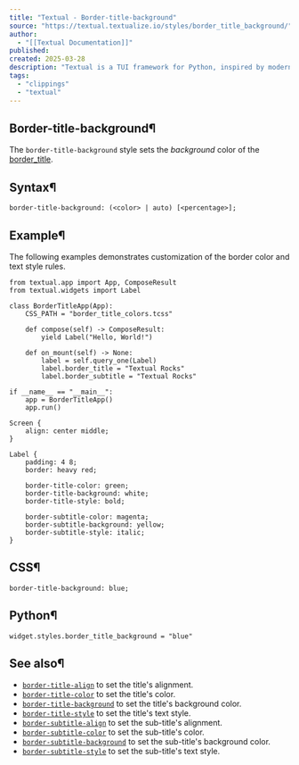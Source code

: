 ```yaml
---
title: "Textual - Border-title-background"
source: "https://textual.textualize.io/styles/border_title_background/"
author:
  - "[[Textual Documentation]]"
published:
created: 2025-03-28
description: "Textual is a TUI framework for Python, inspired by modern web development."
tags:
  - "clippings"
  - "textual"
---
```

## Border-title-background¶

The `border-title-background` style sets the *background* color of the [border\_title](https://textual.textualize.io/api/widget/#textual.widget.Widget.border_title " border_title").

## Syntax¶

```
border-title-background: (<color> | auto) [<percentage>];
```

## Example¶

The following examples demonstrates customization of the border color and text style rules.

<!-- SVG content removed by SVG Remover -->

```
from textual.app import App, ComposeResult
from textual.widgets import Label

class BorderTitleApp(App):
    CSS_PATH = "border_title_colors.tcss"

    def compose(self) -> ComposeResult:
        yield Label("Hello, World!")

    def on_mount(self) -> None:
        label = self.query_one(Label)
        label.border_title = "Textual Rocks"
        label.border_subtitle = "Textual Rocks"

if __name__ == "__main__":
    app = BorderTitleApp()
    app.run()
```

```
Screen {
    align: center middle;
}

Label {
    padding: 4 8;
    border: heavy red;

    border-title-color: green;
    border-title-background: white;
    border-title-style: bold;

    border-subtitle-color: magenta;
    border-subtitle-background: yellow;
    border-subtitle-style: italic;
}
```

## CSS¶

```
border-title-background: blue;
```

## Python¶

```
widget.styles.border_title_background = "blue"
```

## See also¶

- [`border-title-align`](https://textual.textualize.io/styles/border_title_align/) to set the title's alignment.
- [`border-title-color`](https://textual.textualize.io/styles/border_subtitle_color/) to set the title's color.
- [`border-title-background`](https://textual.textualize.io/styles/border_subtitle_background/) to set the title's background color.
- [`border-title-style`](https://textual.textualize.io/styles/border_subtitle_style/) to set the title's text style.
- [`border-subtitle-align`](https://textual.textualize.io/styles/border_subtitle_align/) to set the sub-title's alignment.
- [`border-subtitle-color`](https://textual.textualize.io/styles/border_subtitle_color/) to set the sub-title's color.
- [`border-subtitle-background`](https://textual.textualize.io/styles/border_subtitle_background/) to set the sub-title's background color.
- [`border-subtitle-style`](https://textual.textualize.io/styles/border_subtitle_style/) to set the sub-title's text style.